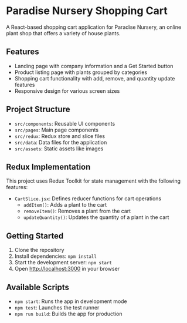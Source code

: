 # Paradise Nursery Shopping Cart

A React-based shopping cart application for Paradise Nursery, an online plant shop that offers a variety of house plants.

## Features

- Landing page with company information and a Get Started button
- Product listing page with plants grouped by categories
- Shopping cart functionality with add, remove, and quantity update features
- Responsive design for various screen sizes

## Project Structure

- `src/components`: Reusable UI components
- `src/pages`: Main page components
- `src/redux`: Redux store and slice files
- `src/data`: Data files for the application
- `src/assets`: Static assets like images

## Redux Implementation

This project uses Redux Toolkit for state management with the following features:

- `CartSlice.jsx`: Defines reducer functions for cart operations
  - `addItem()`: Adds a plant to the cart
  - `removeItem()`: Removes a plant from the cart
  - `updateQuantity()`: Updates the quantity of a plant in the cart

## Getting Started

1. Clone the repository
2. Install dependencies: `npm install`
3. Start the development server: `npm start`
4. Open [http://localhost:3000](http://localhost:3000) in your browser

## Available Scripts

- `npm start`: Runs the app in development mode
- `npm test`: Launches the test runner
- `npm run build`: Builds the app for production
